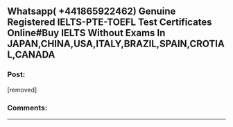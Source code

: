 ## Whatsapp( +441865922462) Genuine Registered IELTS-PTE-TOEFL Test Certificates Online#Buy IELTS Without Exams In JAPAN,CHINA,USA,ITALY,BRAZIL,SPAIN,CROTIAL,CANADA

### Post:

[removed]

### Comments:

---

